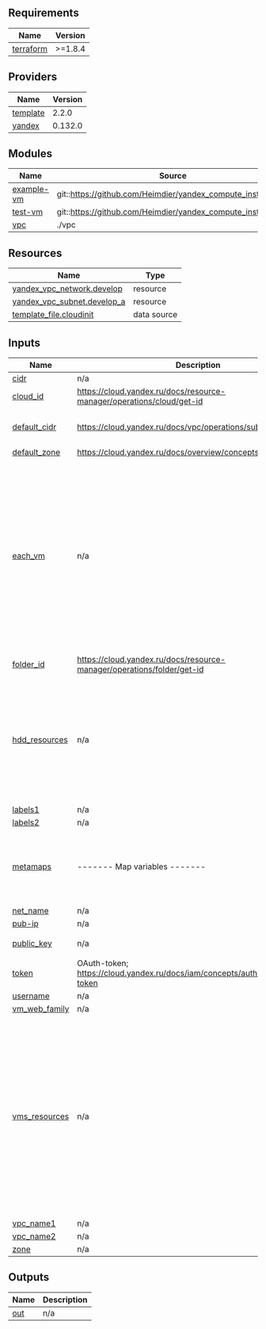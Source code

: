 ## Requirements

| Name | Version |
|------|---------|
| <a name="requirement_terraform"></a> [terraform](#requirement\_terraform) | >=1.8.4 |

## Providers

| Name | Version |
|------|---------|
| <a name="provider_template"></a> [template](#provider\_template) | 2.2.0 |
| <a name="provider_yandex"></a> [yandex](#provider\_yandex) | 0.132.0 |

## Modules

| Name | Source | Version |
|------|--------|---------|
| <a name="module_example-vm"></a> [example-vm](#module\_example-vm) | git::https://github.com/Heimdier/yandex_compute_instance.git | main |
| <a name="module_test-vm"></a> [test-vm](#module\_test-vm) | git::https://github.com/Heimdier/yandex_compute_instance.git | main |
| <a name="module_vpc"></a> [vpc](#module\_vpc) | ./vpc | n/a |

## Resources

| Name | Type |
|------|------|
| [yandex_vpc_network.develop](https://registry.terraform.io/providers/yandex-cloud/yandex/latest/docs/resources/vpc_network) | resource |
| [yandex_vpc_subnet.develop_a](https://registry.terraform.io/providers/yandex-cloud/yandex/latest/docs/resources/vpc_subnet) | resource |
| [template_file.cloudinit](https://registry.terraform.io/providers/hashicorp/template/latest/docs/data-sources/file) | data source |

## Inputs

| Name | Description | Type | Default | Required |
|------|-------------|------|---------|:--------:|
| <a name="input_cidr"></a> [cidr](#input\_cidr) | n/a | `string` | `"10.0.3.0/24"` | no |
| <a name="input_cloud_id"></a> [cloud\_id](#input\_cloud\_id) | https://cloud.yandex.ru/docs/resource-manager/operations/cloud/get-id | `string` | n/a | yes |
| <a name="input_default_cidr"></a> [default\_cidr](#input\_default\_cidr) | https://cloud.yandex.ru/docs/vpc/operations/subnet-create | `list(string)` | <pre>[<br/>  "10.0.1.0/24"<br/>]</pre> | no |
| <a name="input_default_zone"></a> [default\_zone](#input\_default\_zone) | https://cloud.yandex.ru/docs/overview/concepts/geo-scope | `string` | `"ru-central1-a"` | no |
| <a name="input_each_vm"></a> [each\_vm](#input\_each\_vm) | n/a | <pre>list(object({ <br/>        name = string<br/>        core = number<br/>        mem  = number<br/>        fract = number<br/>        disk_v = number<br/>        platform = string<br/>        nat = bool<br/>    }))</pre> | <pre>[<br/>  {<br/>    "core": 2,<br/>    "disk_v": 5,<br/>    "fract": 20,<br/>    "mem": 1,<br/>    "name": "main",<br/>    "nat": true,<br/>    "platform": "standard-v1"<br/>  },<br/>  {<br/>    "core": 2,<br/>    "disk_v": 5,<br/>    "fract": 5,<br/>    "mem": 2,<br/>    "name": "replica",<br/>    "nat": true,<br/>    "platform": "standard-v1"<br/>  }<br/>]</pre> | no |
| <a name="input_folder_id"></a> [folder\_id](#input\_folder\_id) | https://cloud.yandex.ru/docs/resource-manager/operations/folder/get-id | `string` | n/a | yes |
| <a name="input_hdd_resources"></a> [hdd\_resources](#input\_hdd\_resources) | n/a | <pre>map(object({<br/>        type = string<br/>        size = number<br/>        label = string<br/>    }))</pre> | <pre>{<br/>  "hdd_3": {<br/>    "label": "storage",<br/>    "size": 5,<br/>    "type": "network-hdd"<br/>  },<br/>  "store": {<br/>    "label": "storage",<br/>    "size": 5,<br/>    "type": "network-hdd"<br/>  }<br/>}</pre> | no |
| <a name="input_labels1"></a> [labels1](#input\_labels1) | n/a | `string` | `"marketing"` | no |
| <a name="input_labels2"></a> [labels2](#input\_labels2) | n/a | `string` | `"analitycs"` | no |
| <a name="input_metamaps"></a> [metamaps](#input\_metamaps) | ------- Map variables ------- | <pre>map(object({<br/>        serial = bool<br/>        ssh = string<br/>    }))</pre> | <pre>{<br/>  "meta": {<br/>    "serial": true,<br/>    "ssh": "ssh-ed25519 AAAAC3NzaC1lZDI1NTE5AAAAIKoBYtkaOTscrqxn5/GDjg2Q0rJ6wqRwyQ42aNseGYuL yan"<br/>  }<br/>}</pre> | no |
| <a name="input_net_name"></a> [net\_name](#input\_net\_name) | n/a | `string` | `"plov"` | no |
| <a name="input_pub-ip"></a> [pub-ip](#input\_pub-ip) | n/a | `bool` | `true` | no |
| <a name="input_public_key"></a> [public\_key](#input\_public\_key) | n/a | `string` | `"ssh-ed25519 AAAAC3NzaC1lZDI1NTE5AAAAIKoBYtkaOTscrqxn5/GDjg2Q0rJ6wqRwyQ42aNseGYuL yan"` | no |
| <a name="input_token"></a> [token](#input\_token) | OAuth-token; https://cloud.yandex.ru/docs/iam/concepts/authorization/oauth-token | `string` | n/a | yes |
| <a name="input_username"></a> [username](#input\_username) | n/a | `string` | `"ubuntu"` | no |
| <a name="input_vm_web_family"></a> [vm\_web\_family](#input\_vm\_web\_family) | n/a | `string` | `"ubuntu-2004-lts"` | no |
| <a name="input_vms_resources"></a> [vms\_resources](#input\_vms\_resources) | n/a | <pre>map(object({<br/>        core = number<br/>        mem = number<br/>        fract = number<br/>        disk_v = number<br/>        platform = string<br/>        type = string<br/>        nat = bool<br/>    }))</pre> | <pre>{<br/>  "store": {<br/>    "core": 2,<br/>    "disk_v": 5,<br/>    "fract": 5,<br/>    "mem": 2,<br/>    "nat": true,<br/>    "platform": "standard-v1",<br/>    "type": "network-hdd"<br/>  },<br/>  "web": {<br/>    "core": 2,<br/>    "disk_v": 5,<br/>    "fract": 20,<br/>    "mem": 1,<br/>    "nat": true,<br/>    "platform": "standard-v1",<br/>    "type": "network-hdd"<br/>  }<br/>}</pre> | no |
| <a name="input_vpc_name1"></a> [vpc\_name1](#input\_vpc\_name1) | n/a | `string` | `"develop"` | no |
| <a name="input_vpc_name2"></a> [vpc\_name2](#input\_vpc\_name2) | n/a | `string` | `"stage"` | no |
| <a name="input_zone"></a> [zone](#input\_zone) | n/a | `string` | `"ru-central1-a"` | no |

## Outputs

| Name | Description |
|------|-------------|
| <a name="output_out"></a> [out](#output\_out) | n/a |
